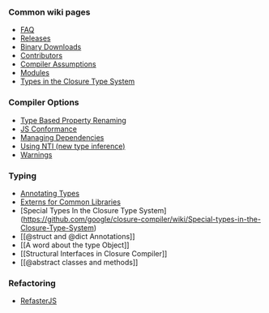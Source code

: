 ### Common wiki pages

* [FAQ](https://github.com/google/closure-compiler/wiki/FAQ)
* [Releases](https://github.com/google/closure-compiler/wiki/Releases)
* [Binary Downloads](https://github.com/google/closure-compiler/wiki/Binary-Downloads)
* [Contributors](https://github.com/google/closure-compiler/wiki/Contributors)
* [Compiler Assumptions](https://github.com/google/closure-compiler/wiki/Compiler-Assumptions)
* [Modules](https://github.com/google/closure-compiler/wiki/JS-Modules)
* [Types in the Closure Type System](https://github.com/google/closure-compiler/wiki/Types-in-the-Closure-Type-System)

### Compiler Options

* [Type Based Property Renaming](https://github.com/google/closure-compiler/wiki/Type-Based-Property-Renaming)
* [JS Conformance](https://github.com/google/closure-compiler/wiki/JS-Conformance-Framework)
* [Managing Dependencies](https://github.com/google/closure-compiler/wiki/Managing-Dependencies)
* [Using NTI (new type inference)](https://github.com/google/closure-compiler/wiki/Using-NTI-(new-type-inference))
* [Warnings](https://github.com/google/closure-compiler/wiki/Warnings)

### Typing

* [Annotating Types](https://github.com/google/closure-compiler/wiki/Annotating-Types)
* [Externs for Common Libraries](https://github.com/google/closure-compiler/wiki/Externs-For-Common-Libraries)
* [Special Types In the Closure Type System] (https://github.com/google/closure-compiler/wiki/Special-types-in-the-Closure-Type-System)
* [[@struct and @dict Annotations]]
* [[A word about the type Object]]
* [[Structural Interfaces in Closure Compiler]]
* [[@abstract classes and methods]]

### Refactoring

* [RefasterJS](https://github.com/google/closure-compiler/wiki/RefasterJS)
